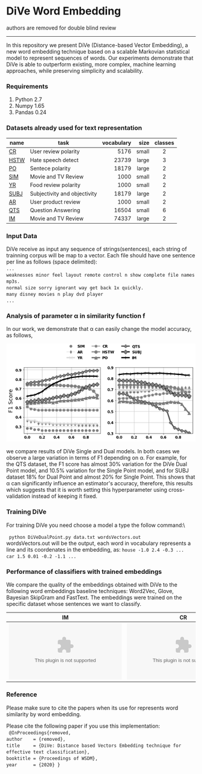 #                          DiVe Word Embedding
authors are removed for double blind review 
***

In this repository we present DiVe (Distance-based Vector Embedding), a new word embedding technique based on a scalable Markovian statistical model to represent sequences of words. Our experiments demonstrate that DiVe is able to outperform existing, more complex, machine learning approaches, while preserving simplicity and scalability.

### Requirements
1. Python 2.7
2. Numpy 1.65
3. Pandas 0.24


### Datasets already used for text representation 

|name | task | vocabulary | size | classes  |
|----------	|------------------------------	|-----------:|----------:|:-----------:|
|[CR](https://nlp.stanford.edu/~sidaw/home/projects:nbsvm)  | User review polarity | 5176 | small | 2 |
|[HSTW](https://nlp.stanford.edu/~sidaw/home/projects:nbsvm)  | Hate speech detect| 23739 | large |3  |
|[PO](https://nlp.stanford.edu/~sidaw/home/projects:nbsvm)| Sentece polarity | 18179| large |  2 |
|[SIM](https://nlp.stanford.edu/~sidaw/home/projects:nbsvm)  | Movie and TV Review | 1000 | small|  2|
|[YR](https://nlp.stanford.edu/~sidaw/home/projects:nbsvm)  | Food review polarity | 1000| small| 2|
|[SUBJ](https://nlp.stanford.edu/~sidaw/home/projects:nbsvm) | Subjectivity and objectivity | 18179 | large | 2 |
|[AR](https://nlp.stanford.edu/~sidaw/home/projects:nbsvm)  | User product review  | 1000| small | 2  |
|[QTS](https://nlp.stanford.edu/~sidaw/home/projects:nbsvm)  | Question Answering  | 16504 | small | 6  |
|[IM](https://nlp.stanford.edu/~sidaw/home/projects:nbsvm)  | Movie and TV Review | 74337| large| 2 | 

### Input Data
DiVe receive as input any sequence of strings(sentences), each string of trainning corpus will be map to a vector.
Each file should have one sentence per line as follows (space delimited): \
`...`\
`weaknesses minor feel layout remote control n show complete file names mp3s.`\
`normal size sorry ignorant way get back 1x quickly.` \
`many disney movies n play dvd player` \
`...`

###  Analysis of parameter α in similarity function f

In our work, we demonstrate that α can easily change the model accuracy, as follows,

![Figure 1 ](https://github.com/DiVeWord/DiVeWordEmbedding/blob/master/figs/go.png "Title")

we compare results of DiVe Single and Dual models. In both cases we observe a large variation in terms of F1 depending on α. For example, for the QTS dataset, the F1 score has almost 30% variation for the DiVe Dual Point model, and 10.5\% variation for the Single Point model, and for SUBJ dataset 18\% for Dual Point and almost 20% for Single Point. This shows that α can significantly influence an estimator's accuracy, therefore, this results which suggests that it is worth setting this hyperparameter using cross-validation instead of keeping it fixed.

### Training DiVe
For training DiVe you need choose a model a type the follow command:\

` python DiVeDualPoint.py data.txt wordsVectors.out`\
wordsVectors.out will be the output, each word in vocabulary represents a line and its coordenates in the embedding, as:
`house -1.0 2.4 -0.3 ... ` \
`car 1.5 0.01 -0.2 -1.1 ...`

###  Performance of classifiers with trained embeddings
We compare the quality of the embeddings obtained with DiVe to the following word embeddings baseline techniques: Word2Vec, Glove, Bayesian SkipGram and FastText. The embeddings were trained on the specific dataset whose sentences we want to classify.

IM             |  CR|  HSTW
:-------------------------:|:-------------------------:|:-------------------------:
![Figure 1 ](https://github.com/DiVeWord/DiVeWordEmbedding/blob/master/figs/imdb.eps "Title") |  ![Figure 1 ](https://github.com/DiVeWord/DiVeWordEmbedding/blob/master/figs/tweets.eps "Title")|![Figure 1 ](https://github.com/DiVeWord/DiVeWordEmbedding/blob/master/figs/custrev.eps "Title")

### Reference

Please make sure to cite the papers when its use for represents word similarity by word embedding.

Please cite the following paper if you use this implementation:\
`
@InProceedings{removed,`\
  `author    = {removed},`\
  `title     = {DiVe: Distance based Vectors Embedding technique for effective text classification},`\
  `booktitle = {Proceedings of WSDM},`\
  `year      = {2020} }`
